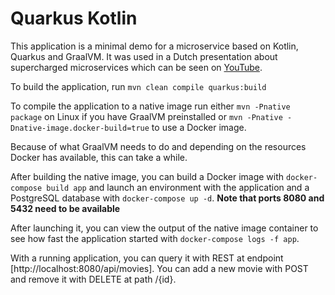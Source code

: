 # Quarkus Kotlin

This application is a minimal demo for a microservice based on
Kotlin, Quarkus and GraalVM. It was used in a Dutch presentation about
supercharged microservices which can be seen on [YouTube](https://www.youtube.com/watch?v=i2qVuVx5QGU).

To build the application, run `mvn clean compile quarkus:build`

To compile the application to a native image run either
`mvn -Pnative package` on Linux if you have GraalVM preinstalled or 
`mvn -Pnative -Dnative-image.docker-build=true` to use a Docker image.

Because of what GraalVM needs to do and depending on the resources Docker
has available, this can take a while.

After building the native image, you can build a Docker image with
`docker-compose build app` and launch an environment with the application
and a PostgreSQL database with `docker-compose up -d`. 
**Note that ports 8080 and 5432 need to be available**

After launching it, you can view the output of the native image container
to see how fast the application started with `docker-compose logs -f app`. 

With a running application, you can query it with REST at endpoint
[http://localhost:8080/api/movies]. You can add a new movie with POST
and remove it with DELETE at path /{id}.
